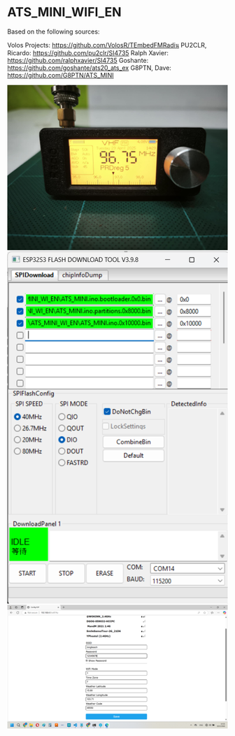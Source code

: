 # ATS_MINI_WIFI_EN

Based on the following sources:

Volos Projects: https://github.com/VolosR/TEmbedFMRadiน
PU2CLR, Ricardo: https://github.com/pu2clr/SI4735
Ralph Xavier: https://github.com/ralphxavier/SI4735
Goshante: https://github.com/goshante/ats20_ats_ex
G8PTN, Dave: https://github.com/G8PTN/ATS_MINI

![Diagram](ATS_MINI_WI_EN/Image/34ef7bfe-f27f-46ac-9e6d-8464b53bf91a.jpg)
![Diagram](ATS_MINI_WI_EN/Image/2.png)
![Diagram](ATS_MINI_WI_EN/Image/3.png)

